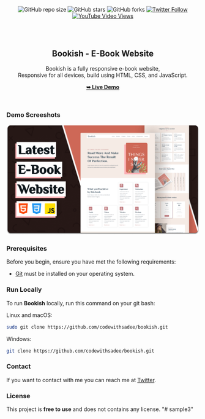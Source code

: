 <div align="center">
  
  ![GitHub repo size](https://img.shields.io/github/repo-size/codewithsadee/bookish)
  ![GitHub stars](https://img.shields.io/github/stars/codewithsadee/bookish?style=social)
  ![GitHub forks](https://img.shields.io/github/forks/codewithsadee/bookish?style=social)
[![Twitter Follow](https://img.shields.io/twitter/follow/codewithsadee_?style=social)](https://twitter.com/intent/follow?screen_name=codewithsadee_)
  [![YouTube Video Views](https://img.shields.io/youtube/views/tsUUOLsca6M?style=social)](https://youtu.be/tsUUOLsca6M)

  <br />
  <br />

  <h2 align="center">Bookish - E-Book Website</h2>

  Bookish is a fully responsive e-book website, <br />Responsive for all devices, build using HTML, CSS, and JavaScript.

  <a href="https://codewithsadee.github.io/bookish/"><strong>➥ Live Demo</strong></a>

</div>

<br />

### Demo Screeshots

![Bookish Desktop Demo](./readme-images/desktop.png "Desktop Demo")

### Prerequisites

Before you begin, ensure you have met the following requirements:

* [Git](https://git-scm.com/downloads "Download Git") must be installed on your operating system.

### Run Locally

To run **Bookish** locally, run this command on your git bash:

Linux and macOS:

```bash
sudo git clone https://github.com/codewithsadee/bookish.git
```

Windows:

```bash
git clone https://github.com/codewithsadee/bookish.git
```

### Contact

If you want to contact with me you can reach me at [Twitter](https://www.twitter.com/codewithsadee).

### License

This project is **free to use** and does not contains any license.
"# sample3" 
